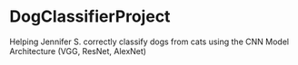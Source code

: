 # DogClassifierProject
Helping Jennifer S. correctly classify dogs from cats using the CNN Model Architecture (VGG, ResNet, AlexNet)
